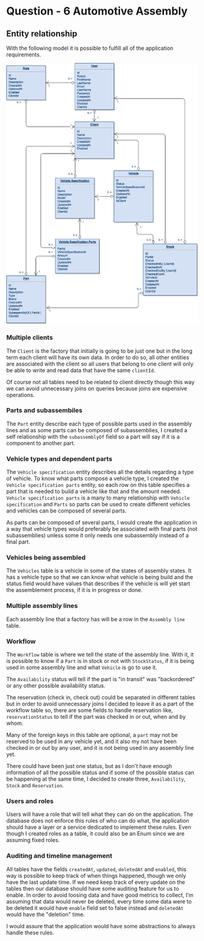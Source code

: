 # Question - 6 Automotive Assembly

## Entity relationship

With the following model it is possible to fulfill all of the application requirements.

![DB Model](https://github.com/juanmagalhaes/dp-challenge/blob/master/src/questions/6/AssemblyDBModel.png)

### Multiple clients

The `Client` is the factory that initially is going to be just one but in the long term each client will have
its own data. In order to do so, all other entities are associated with the client so all users that belong
to one client will only be able to write and read data that have the same `clientId`.

Of course not all tables need to be related to client directly though this way we can avoid unnecessary
joins on queries because joins are expensive operations.

### Parts and subassembiles

The `Part` entity describe each type of possible parts used in the assembly lines and as some parts can be composed
of subassemblies, I created a self relationship with the `subassemblyOf` field so a part will say if it is a component
to another part.

### Vehicle types and dependent parts

The `Vehicle specification` entity describes all the details regarding a type of vehicle. To know what parts compose a
vehicle type, I created the `Vehicle specification parts` entity, so each row on this table specifies a part that is
needed to build a vehicle like that and the amount needed. `Vehicle specification parts` is a many to many relationship
with `Vehicle specification` and `Parts` so parts can be used to create different vehicles and vehicles can be composed
of several parts.

As parts can be composed of several parts, I would create the application in a way that vehicle types would preferably
be associated with final parts (not subassemblies) unless some it only needs one subassembly instead of a final part.

### Vehicles being assembled

The `Vehicles` table is a vehicle in some of the states of assembly states. It has a vehicle type so that we can know
what vehicle is being build and the status field would have values that describes if the vehicle is will yet start
the assemblement process, if it is in progress or done.

### Multiple assembly lines

Each assembly line that a factory has will be a row in the `Assembly line` table.

### Workflow

The `Workflow` table is where we tell the state of the assembly line. With it, it is possible to know if a `Part` is in stock
or not with `StockStatus`, if it is being used in some assembly line and what `Vehicle` is go to use it.

The `Availability` status will tell if the part is "in transit" was "backordered" or any other possible availability status.

The reservation (check in, check out) could be separated in different tables but in order to avoid unnecessary joins I decided
to leave it as a part of the workflow table so, there are some fields to handle reservation like, `reservationStatus` to tell
if the part was checked in or out, when and by whom.

Many of the foreign keys in this table are optional, a `part` may not be reserved to be used in any vehicle yet, and it also
my not have been checked in or out by any user, and it is not being used in any assembly line yet.

There could have been just one status, but as I don't have enough information of all the possible status and if some of the
possible status can be happening at the same time, I decided to create three, `Availability`, `Stock` and `Reservation`.

### Users and roles

Users will have a role that will tell what they can do on the application. The database does not enforce this rules of who can
do what, the application should have a layer or a service dedicated to implement these rules. Even though I created roles as
a table, it could also be an Enum since we are assuming fixed roles.

### Auditing and timeline management

All tables have the fields `createdAt`, `updated`, `deletedAt` and `enabled`, this way is possible to keep track of when things
happened, though we only have the last update time. If we need keep track of every update on the tables then our database should
have some auditing feature for us to enable. In order to avoid loosing data and have good metrics to collect, I'm assuming that
data would never be deleted, every time some data were to be deleted it would have `enable` field set to false instead and
`deletedAt` would have the "deletion" time.

I would assure that the application would have some abstractions to always handle these rules.
